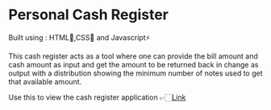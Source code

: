 # Personal Cash Register

Built using : HTML🔧,CSS🎨 and Javascript⚡

This cash register acts as a tool where one can provide the bill amount and cash amount as input and get the amount to be returned back in change as output with a distribution showing the minimum number of notes used to get that available amount.

Use this to view the cash register application 👉🏻[Link](https://cashregister-mark10.netlify.app)  